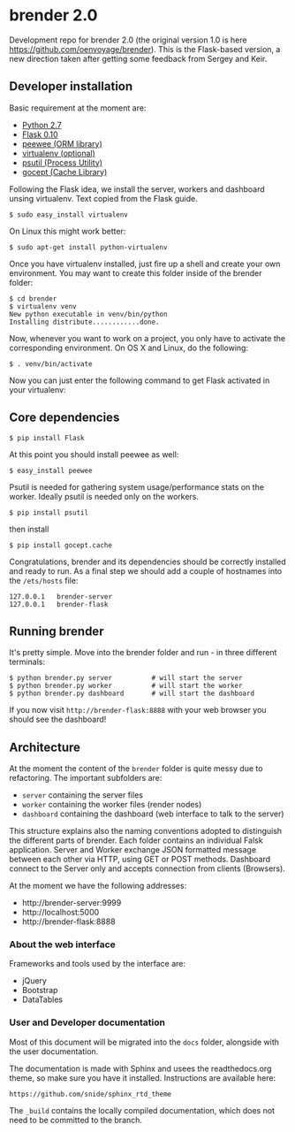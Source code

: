 # brender 2.0


Development repo for brender 2.0 (the original version 1.0 is here https://github.com/oenvoyage/brender). This is the Flask-based version, a new direction taken after getting some feedback from Sergey and Keir.

## Developer installation
Basic requirement at the moment are:

* [Python 2.7](http://www.python.org/download/releases/2.7/)
* [Flask 0.10](https://pypi.python.org/pypi/Flask/0.10.1)
* [peewee (ORM library)](https://pypi.python.org/pypi/peewee/2.1.5)
* [virtualenv (optional)]()
* [psutil (Process Utility)](https://pypi.python.org/pypi/psutil/1.1.3)
* [gocept (Cache Library)](https://pypi.python.org/pypi/gocept.cache/0.6.1)

Following the Flask idea, we install the server, workers and dashboard unsing virtualenv. Text copied from the Flask guide.

```
$ sudo easy_install virtualenv
```
On Linux this might work better:

```
$ sudo apt-get install python-virtualenv
```

Once you have virtualenv installed, just fire up a shell and create your own environment. You may want to create this folder inside of the brender folder:

```
$ cd brender
$ virtualenv venv
New python executable in venv/bin/python
Installing distribute............done.
```

Now, whenever you want to work on a project, you only have to activate the corresponding environment. On OS X and Linux, do the following:

```
$ . venv/bin/activate
```

Now you can just enter the following command to get Flask activated in your virtualenv:

## Core dependencies

```
$ pip install Flask
```

At this point you should install peewee as well:

```
$ easy_install peewee
```
Psutil is needed for gathering system usage/performance stats on the worker. Ideally psutil is needed only on the workers.

```
$ pip install psutil
```
then install

```
$ pip install gocept.cache
```

Congratulations, brender and its dependencies should be correctly installed and ready to run. As a final step we should add a couple of hostnames into the `/ets/hosts` file:

```
127.0.0.1	brender-server
127.0.0.1	brender-flask
```

## Running brender
It's pretty simple. Move into the brender folder and run - in three different terminals:

```
$ python brender.py server  		# will start the server
$ python brender.py worker			# will start the worker
$ python brender.py dashboard		# will start the dashboard
```

If you now visit `http://brender-flask:8888` with your web browser you should see the dashboard!

## Architecture
At the moment the content of the `brender` folder is quite messy due to refactoring. The important subfolders are:

* `server` containing the server files
* `worker` containing the worker files (render nodes)
* `dashboard` containing the dashboard (web interface to talk to the server)

This structure explains also the naming conventions adopted to distinguish the different parts of brender.
Each folder contains an individual Falsk application. Server and Worker exchange JSON formatted message between each other via HTTP, using GET or POST methods.
Dashboard connect to the Server only and accepts connection from clients (Browsers).

At the moment we have the following addresses:

* http://brender-server:9999
* http://localhost:5000
* http://brender-flask:8888


### About the web interface
Frameworks and tools used by the interface are:

* jQuery
* Bootstrap
* DataTables

### User and Developer documentation
Most of this document will be migrated into the `docs` folder, alongside with the user documentation.

The documentation is made with Sphinx and usees the readthedocs.org theme, so make sure you have it installed. Instructions are available here:

`https://github.com/snide/sphinx_rtd_theme`

The `_build` contains the locally compiled documentation, which does not need to be committed to the branch.




